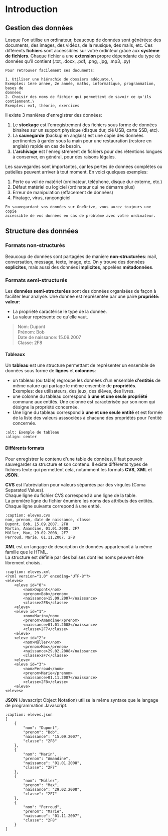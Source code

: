 <!-- Copyright 2024 Caroline Blank <caro@c-space.org> -->
<!-- SPDX-License-Identifier: CC-BY-NC-SA-4.0 -->

# Introduction

## Gestion des données

Losque l'on utilise un ordinateur, beaucoup de données sont générées: des
documents, des images, des vidéos, de la musique, des mails, etc.
Ces différents **fichiers** sont accessibles sur votre ordinteur grâce aux
**système de fichiers**. Chaque fichier a une **extension** propre dépendante du
type de données qu'il contient (.txt, .docx, .pdf, .png, .jpg, .mp3, .py)

```{tip}
Pour retrouver facilement ses documents:

1. Utiliser une hiérachie de dossiers adéquate.\
Exemples: 1ère année, 2e année, maths, informatique, programmation, bases de
données
2. Choisir des noms de fichier qui permettent de savoir ce qu'ils contiennent.\
Exemples: ex1, théorie, exercices
```

Il existe 3 manières d'enregistrer des données:

1. Le **stockage** est l'enregistrement des fichiers sous forme de données
binaires sur un support physique (disque dur, clé USB, carte SSD, etc).
2. La **sauvegarde** (backup en anglais) est une copie des données pertinentes à
garder sous la main pour une restauration (restore en anglais) rapide en cas de
besoin.
3. L'**archivage** est l'enregistrement de fichiers pour des rétentions longues
à conserver, en général, pour des raisons légales.

Les sauvegardes sont importantes, car les pertes de données complètes ou
patielles peuvent arriver à tout moment. En voici quelques exemples:

1. Perte ou vol de matériel (ordinateur, téléphone, disque dur externe, etc.)
2. Défaut matériel ou logiciel (ordinateur qui ne démarre plus)
3. Erreur de manipulation (effacement de données)
4. Piratage, virus, rançongiciel

```{tip}
En sauvegardant vos données sur OneDrive, vous aurez toujours une copie
accessible de vos données en cas de problème avec votre ordinateur.
```

## Structure des données

### Formats non-structurés

Beaucoup de données sont partagées de manière **non-structurées**: mail,
conversation, message, texte, image, etc. On y trouve des données
**explicites**, mais aussi des données **implicites**, appelées **métadonnées**.

### Formats semi-structurés

Les **données semi-structurées** sont des données organisées de façon à
faciliter leur analyse. Une donnée est représentée par une paire
**propriété: valeur**:
- La propriété caractérise le type de la donnée.
- La valeur représente ce qu'elle vaut.

> Nom: Dupont\
> Prénom: Bob\
> Date de naissance: 15.09.2007\
> Classe: 2F8

#### Tableaux

Un **tableau** est une structure permettant de représenter un ensemble de
données sous forme de **lignes** et **colonnes**:
- un tableau (ou table) regroupe les données d'un ensemble **d'entités** de
même nature qui partage le même ensemble de **propriétés**.\
Exemples: des utilisateurs, des jeux, des élèves, des livres.
- une colonne du tableau correspond à **une et une seule propriété** commune aux
entités. Une colonne est caractérisée par son nom qui désigne la propriété
concernée.
- Une ligne du tableau correspond à **une et une seule entité** et est formée
de la liste des valeurs asssociées à chacune des propriétés pour l'entité
concernée.

```{image} images/tableau.png
:alt: Exemple de tableau
:align: center
```

#### Différents formats

Pour enregistrer le contenu d'une table de données, il faut pouvoir sauvegarder
sa structure et son contenu. Il existe différents types de fichiers texte qui
permettent cela, notamment les formats **CVS**, **XML** et **JSON**.

**CVS** est l'abréviation pour valeurs séparées par des virgules (Coma
Separated Values).\
Chaque ligne du fichier CVS correspond à une ligne de la
table.\
La première ligne du fichier énumère les noms des attributs des entités. Chaque
ligne suivante correpond à une entité.

```{code-block} text
:caption: eleves.cvs
nom, prenom, date de naissance, classe
Dupont, Bob, 15.09.2007, 2F8
Martin, Amandine, 01.01.2008, 2F7
Müller, Max, 29.02.2008, 2F7
Perroud, Marie, 01.11.2007, 2F8
```

**XML** est un langage de description de données appartenant à la même famille
que le HTML.\
La structure est définie par des balises dont les noms peuvent être librement
choisis.

```{code-block} xml
:caption: eleves.xml
<?xml version="1.0" encoding="UTF-8"?>
<eleves>
    <eleve id="0">
        <nom>Dupont</nom>
        <prenom>Bob</prenom>
        <naissance>15.09.2007</naissance>
        <classe>2F8</classe>
    <eleve>
    <eleve id="1">
        <nom>Marin</nom>
        <prenom>Amandine</prenom>
        <naissance>01.01.2008</naissance>
        <classe>2F7</classe>
    <eleve>
    <eleve id="2">
        <nom>Müller</nom>
        <prenom>Max</prenom>
        <naissance>29.02.2008</naissance>
        <classe>2F7</classe>
    <eleve>
    <eleve id="3">
        <nom>Perroud</nom>
        <prenom>Marie</prenom>
        <naissance>01.11.2007</naissance>
        <classe>2F8</classe>
    <eleve>
<eleves>
```

**JSON** (Javascript Object Notation) utilise la même syntaxe que le langage
de programmation Javascript.

```{code-block} javascript
:caption: eleves.json
[
    {
        "nom": "Dupont",
        "prenom": "Bob",
        "naissance": "15.09.2007",
        "classe": "2F8"
    },
    {
        "nom": "Marin",
        "prenom": "Amandine",
        "naissance": "01.01.2008",
        "classe": "2F7"
    },
    {
        "nom": "Müller",
        "prenom": "Max",
        "naissance": "29.02.2008",
        "classe": "2F7"
    },
    {
        "nom": "Perroud",
        "prenom": "Marie",
        "naissance": "01.11.2007",
        "classe": "2F8"
    }
]
```




